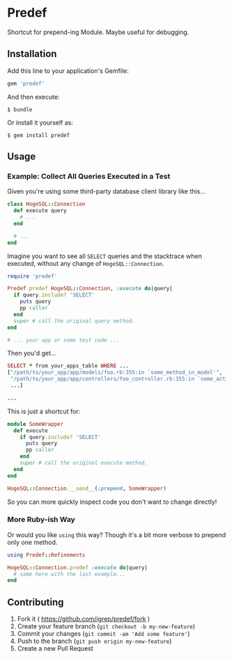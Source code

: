 # Predef

Shortcut for prepend-ing Module. Maybe useful for debugging.

## Installation

Add this line to your application's Gemfile:

```ruby
gem 'predef'
```

And then execute:

    $ bundle

Or install it yourself as:

    $ gem install predef

## Usage

### Example: Collect All Queries Executed in a Test

Given you're using some third-party database client library like this...

```ruby
class HogeSQL::Connection
  def execute query
    # ...
  end

  # ...
end
```

Imagine you want to see all `SELECT` queries and the stacktrace when executed, without any change of `HogeSQL::Connection`.

```ruby
require 'predef'

Predef.predef HogeSQL::Connection, :execute do|query|
  if query.include? 'SELECT'
    puts query
    pp caller
  end
  super # call the original query method.
end

# ... your app or some test code ...
```

Then you'd get...

```ruby
SELECT * from your_apps_table WHERE ...
["/path/to/your_app/app/models/foo.rb:355:in `some_method_in_model'",
 "/path/to/your_app/app/controllers/foo_controller.rb:355:in `some_action_in_controller'",
 ...]

...
```

This is just a shortcut for:

```ruby
module SomeWrapper
  def execute
    if query.include? 'SELECT'
      puts query
      pp caller
    end
    super # call the original execute method.
  end
end

HogeSQL::Connection.__send__(:prepend, SomeWrapper)
```

So you can more quickly inspect code you don't want to change directly!

### More Ruby-ish Way

Or would you like `using` this way?
Though it's a bit more verbose to prepend only one method.

```ruby
using Predef::Refinements

HogeSQL::Connection.predef :execute do|query|
  # same here with the last example...
end
```

## Contributing

1. Fork it ( https://github.com/igrep/predef/fork )
2. Create your feature branch (`git checkout -b my-new-feature`)
3. Commit your changes (`git commit -am 'Add some feature'`)
4. Push to the branch (`git push origin my-new-feature`)
5. Create a new Pull Request

